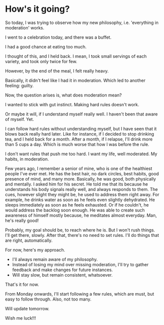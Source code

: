 # How's it going?

So today, I was trying to observe how my new philosophy, i.e. 'everything in moderation' works.

I went to a celebration today, and there was a buffet. 

I had a good chance at eating too much.

I thought of this, and I held back. I mean, I took small servings of each variety, and took only twice for few.

However, by the end of the meal, I felt really heavy. 

Basically, it didn't feel like I had it in moderation. Which led to another feeling: guilty.

Now, the question arises is, what does moderation mean? 

I wanted to stick with gut instinct. Making hard rules doesn't work. 

Or maybe it will, if I understand myself really well. I haven't been that aware of myself. Yet.

I can follow hard rules without understanding myself, but I have seen that it blows back really hard later. 
Like for instance, if I decided to stop drinking tea, and I held back for a month. After a month, if I relapse, I'll drink more than 5 cups a day.
Which is much worse that how I was before the rule.

I don't want rules that push me too hard. I want my life, well moderated. My habits, in moderation.

Few years ago, I remember a senior of mine, who is one of the healthiest people I've ever met. He has the best hair, no dark circles,
best habits, good presence of mind, and many more. Basically, he was good, both physically and mentally. I asked him for his secret. 
He told me that its because he understands his body signals really well, and always responds to them.
The cues, however slight they might be, he used to address them right away. For example, he drinks water as soon as he feels even slightly dehydrated.
He sleeps immediately as soon as he feels exhausted. Or if he couldn't, he would address the backlog soon enough. 
He was able to create such awareness of himself mostly because, he meditates almost everyday. 
Man, he's really good!

Probably, my goal should be, to reach where he is. But I won't rush things. I'll get there, slowly. 
After that, there's no need to set rules. I'll do things that are right, automatically. 


For now, here's my approach.
- I'll always remain aware of my philosophy. 
- Instead of losing my mind over missing moderation, I'll try to gather feedback and make changes for future instances. 
- Will stay slow, but remain consistent, whatsoever. 

That's it for now.


From Monday onwards, I'll start following a few rules, which are must, but easy to follow through. Also, not too many.

Will update tomorrow.

Wish me luck!!!




